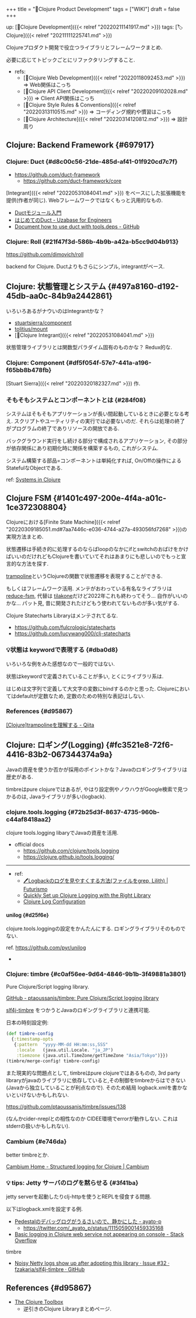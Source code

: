 +++
title = "📝Clojure Product Development"
tags = ["WIKI"]
draft = false
+++

up: [📂Clojure Development]({{< relref "20220211141917.md" >}}) tags: [🏷Clojure]({{< relref "20211111225741.md" >}})

Clojureプロダクト開発で役立つライブラリとフレームワークまとめ.

必要に応じてトピックごとにリファクタリングすること.

-   refs:
    -   [📝Clojure Web Development]({{< relref "20220118092453.md" >}}) => Web関係はこっち
    -   [📝Clojure API Client Development]({{< relref "20220209102028.md" >}}) => Client API関係はこっち
    -   [📝Clojure Style Rules & Conventions]({{< relref "20220313110515.md" >}}) => コーディング規約や慣習はこっち
    -   [📝Clojure Architecture]({{< relref "20220314120812.md" >}}) => 設計周り


## Clojure: Backend Framework {#697917}


### Clojure: Duct {#d8c00c56-21de-485d-af41-01f920cd7c7f}

-   <https://github.com/duct-framework>
    -   <https://github.com/duct-framework/core>

[Integrant]({{< relref "20220531084041.md" >}}) をベースにした拡張機能を提供(作者が同じ). Webフレームワークではなくもっと汎用的なもの.

-   [Ductモジュール入門](https://www.slideshare.net/KentOhashi/duct-module-getting-started)
-   [はじめてのDuct - Uzabase for Engineers](https://tech.uzabase.com/entry/2018/04/03/115236)
-   [Document how to use duct with tools.deps - GitHub](https://github.com/duct-framework/duct/issues/92)


### Clojure: Roll {#21f47f3d-586b-4b9b-a42a-b5cc9d04b913}

<https://github.com/dimovich/roll>

backend for Clojure. Ductよりもさらにシンプル, integrantがベース.


## Clojure: 状態管理とシステム {#497a8160-d192-45db-aa0c-84b9a2442861}

いろいろあるがナウいのはIntegrantかな？

-   [stuartsierra/component](https://github.com/stuartsierra/component)
-   [tolitius/mount](https://github.com/tolitius/mount)
-   [📝Clojure Integrant]({{< relref "20220531084041.md" >}})

状態管理ライブラリとは関数型パラダイム固有のものかな？ Redux的な.


### Clojure: Component {#df5f054f-57e7-441a-a196-f65bb8b478fb}

[Stuart Sierra]({{< relref "20220320182327.md" >}}) 作.


### そもそもシステムとコンポーネントとは {#284f08}

システムはそもそもアプリケーションが長い間起動しているときに必要となる考え. スクリプトやユーティリティの実行では必要ないのだ. それらは処理の終了がプログラムの終了でありリソースの開放である.

バックグラウンド実行をし続ける部分で構成されるアプリケーション, その部分が依存関係にあり初期化時に関係を構築するもの, これがシステム.

システム構築する部品=コンポーネントは単純化すれば, On/Offの操作によるStatefulなObjectである.

ref: [Systems in Clojure](https://grishaev.me/en/clj-book-systems/)


## Clojure FSM {#1401c497-200e-4f4a-a01c-1ce372308804}

Clojureにおける[Finite State Machine]({{< relref "20220309185051.md#7aa7446c-e036-4744-a27a-493056fd7268" >}})の実現方法まとめ.

状態遷移は手続き的に処理するのならばloopのなかにifとswitchのおばけをかけばいいのだけれどもClojureを書いていてそれはあまりにも悲しいのでもっと宣言的な方法を探す.

[trampoline](https://clojuredocs.org/clojure.core/trampoline)というClojureの関数で状態遷移を表現することができる.

もしくはフレームワーク活用. メンテがおわっている有名なライブラリは [reduce-fsm](https://github.com/cdorrat/reduce-fsm), 代替は [tilakone](https://github.com/metosin/tilakone)だけど2022年これも終わってそう... 自作がいいのかな... パット見, 昔に開発されたけどもう使われてないものが多い気がする.

Clojure Statecharts Libraryはメンテされてるな.

-   <https://github.com/fulcrologic/statecharts>
-   <https://github.com/lucywang000/clj-statecharts>


### 💡状態は keywordで表現する {#dba0d8}

いろいろな例をみた感想なので一般的ではない.

状態はkeywordで定義されていることが多い, とくにライブラリ系は.

はじめは文字列で定義して大文字の変数にbindするのかと思った. Clojureにおいてはdefaultが定数なため, 定数のための特別な表記はしない.


### References {#d95867}

[[Clojure]trampolineを理解する - Qiita](https://qiita.com/Haar/items/6f46dcf8ef58d16ec4aa)


## Clojure: ロギング(Logging) {#fc3521e8-72f6-4416-83b2-067344374a9a}

Javaの資産を使うか否かが採用のポイントかな？Javaのロギングライブラリは歴史がある.

timbreはpure clojureではあるが, やはり設定例やノウハウがGoogle検索で見つかるのは, Javaライブラリが多い(logback).


### clojure.tools.logging {#72b25d3f-8637-4735-960b-c44af8418aa2}

clojure tools.logging libaryでJavaの資産を活用.

-   official docs
    -   <https://github.com/clojure/tools.logging>
    -   <https://clojure.github.io/tools.logging/>

---

-   ref:
    -   [🖊Logbackのログを見やすくする方法(ファイルをgrep, Lilith) | Futurismo](https://futurismo.biz/archives/6825/)
    -   [Quickly Set up Clojure Logging with the Right Library](https://spin.atomicobject.com/2015/05/11/clojure-logging/)
    -   [Clojure Log Configuration](https://www.solasistim.net/posts/clojure_log_configuration/)


#### unilog {#d25f6e}

clojure.tools.loggingの設定をかんたんにする. ロギングライブラリそのものでない.

ref. <https://github.com/pyr/unilog>

-


### Clojure: timbre {#c0af56ee-9d64-4846-9b1b-3f49881a3801}

Pure Clojure/Script logging library.

[GitHub - ptaoussanis/timbre: Pure Clojure/Script logging library](https://github.com/ptaoussanis/timbre)

[slf4j-timbre](https://github.com/fzakaria/slf4j-timbre) をつかうとJavaのロギングライブラリと連携可能.

日本の時刻設定例:

```clojure
(def timbre-config
  {:timestamp-opts
   {:pattern  "yyyy-MM-dd HH:mm:ss,SSS"
    :locale   (java.util.Locale. "ja_JP")
    :tiemzone (java.util.TimeZone/getTimeZone "Asia/Tokyo")}})
(timbre/merge-config! timbre-config)
```

また現実的な問題点として, timbreはpure clojureではあるものの, 3rd party libraryがjavaのライブラリに依存していると,その制御をtimbreからはできない(Javaから独立していることが利点なので). そのため結局 logback.xmlを書かないといけないかもしれない.

<https://github.com/ptaoussanis/timbre/issues/138>

(なんかcider-nreplとの相性なのか CIDEE環境でerrorが動作しない. これはstderrの扱いかもしれない).


### Cambium {#e746da}

better timbreとか.

[Cambium Home - Structured logging for Clojure | Cambium](https://cambium-clojure.github.io/)


### <span class="org-todo todo _">💡</span> tips: Jetty サーバのログを黙らせる {#3f41ba}

jetty serverを起動したりclj-httpを使うとREPLを侵食する問題.

以下はlogback.xmlを設定する例.

-   [Pedestalのデバッグログがうるさいので、静かにした - ayato-p](https://scrapbox.io/ayato-p/Pedestal%E3%81%AE%E3%83%87%E3%83%90%E3%83%83%E3%82%B0%E3%83%AD%E3%82%B0%E3%81%8C%E3%81%86%E3%82%8B%E3%81%95%E3%81%84%E3%81%AE%E3%81%A7%E3%80%81%E9%9D%99%E3%81%8B%E3%81%AB%E3%81%97%E3%81%9F)
    -   <https://twitter.com/_ayato_p/status/1115059001459335168>
-   [Basic logging in Clojure web service not appearing on console - Stack Overflow](https://stackoverflow.com/questions/31371993/basic-logging-in-clojure-web-service-not-appearing-on-console)

timbre

-   [Noisy Netty logs show up after adopting this library · Issue #32 · fzakaria/slf4j-timbre · GitHub](https://github.com/fzakaria/slf4j-timbre/issues/32)


## References {#d95867}

-   [The Clojure Toolbox](https://www.clojure-toolbox.com/)
    -   逆引きのClojure Libraryまとめページ.
